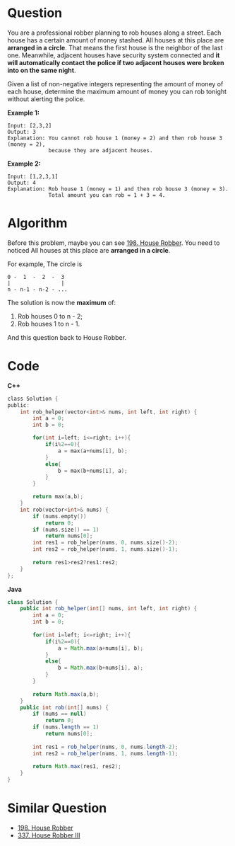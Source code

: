 # Question

You are a professional robber planning to rob houses along a street. Each house has a certain amount of money stashed. All houses at this place are **arranged in a circle**. That means the first house is the neighbor of the last one. Meanwhile, adjacent houses have security system connected and **it will automatically contact the police if two adjacent houses were broken into on the same night**.

Given a list of non-negative integers representing the amount of money of each house, determine the maximum amount of money you can rob tonight without alerting the police.

**Example 1:**

```
Input: [2,3,2]
Output: 3
Explanation: You cannot rob house 1 (money = 2) and then rob house 3 (money = 2),
             because they are adjacent houses.
```

**Example 2:**

```
Input: [1,2,3,1]
Output: 4
Explanation: Rob house 1 (money = 1) and then rob house 3 (money = 3).
             Total amount you can rob = 1 + 3 = 4.
```

# Algorithm

Before this problem, maybe you can see [198. House Robber](https://leetcode.com/problems/house-robber/). 
You need to noticed All houses at this place are **arranged in a circle**. 

For example, The circle is

```
0 -  1  -  2  -  3
|                | 
n - n-1 - n-2 - ...
```

The solution is now the **maximum** of:

1. Rob houses 0 to n - 2;
2. Rob houses 1 to n - 1.

And this question back to House Robber.

# Code

**C++**
```c
class Solution {
public:
    int rob_helper(vector<int>& nums, int left, int right) {
        int a = 0;
        int b = 0;

        for(int i=left; i<=right; i++){
            if(i%2==0){
                a = max(a+nums[i], b);
            }
            else{
                b = max(b+nums[i], a);
            }
        }

        return max(a,b);
    }
    int rob(vector<int>& nums) {
        if (nums.empty())
            return 0;
        if (nums.size() == 1)
            return nums[0];
        int res1 = rob_helper(nums, 0, nums.size()-2);
        int res2 = rob_helper(nums, 1, nums.size()-1);
        
        return res1>res2?res1:res2;
    }
};

```

**Java**
```java
class Solution {
    public int rob_helper(int[] nums, int left, int right) {
        int a = 0;
        int b = 0;
        
        for(int i=left; i<=right; i++){
            if(i%2==0){
                a = Math.max(a+nums[i], b);
            }
            else{
                b = Math.max(b+nums[i], a);
            }
        }
        
        return Math.max(a,b);        
    }
    public int rob(int[] nums) {
        if (nums == null)
            return 0;
        if (nums.length == 1)
            return nums[0];
        
        int res1 = rob_helper(nums, 0, nums.length-2);
        int res2 = rob_helper(nums, 1, nums.length-1);
        
        return Math.max(res1, res2);
    }
}
```

# Similar Question

- [198. House Robber](https://github.com/Dufre/LeetCode/blob/master/198.%20House%20Robber.md)
- [337. House Robber III](https://leetcode.com/problems/house-robber-iii/)
